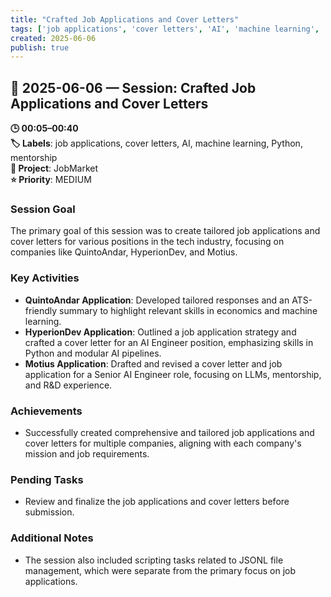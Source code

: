 ```yaml
---
title: "Crafted Job Applications and Cover Letters"
tags: ['job applications', 'cover letters', 'AI', 'machine learning', 'Python', 'mentorship']
created: 2025-06-06
publish: true
---
```


## 📅 2025-06-06 — Session: Crafted Job Applications and Cover Letters

**🕒 00:05–00:40**  
**🏷️ Labels**: job applications, cover letters, AI, machine learning, Python, mentorship  
**📂 Project**: JobMarket  
**⭐ Priority**: MEDIUM  


### Session Goal
The primary goal of this session was to create tailored job applications and cover letters for various positions in the tech industry, focusing on companies like QuintoAndar, HyperionDev, and Motius.

### Key Activities
- **QuintoAndar Application**: Developed tailored responses and an ATS-friendly summary to highlight relevant skills in economics and machine learning.
- **HyperionDev Application**: Outlined a job application strategy and crafted a cover letter for an AI Engineer position, emphasizing skills in Python and modular AI pipelines.
- **Motius Application**: Drafted and revised a cover letter and job application for a Senior AI Engineer role, focusing on LLMs, mentorship, and R&D experience.

### Achievements
- Successfully created comprehensive and tailored job applications and cover letters for multiple companies, aligning with each company's mission and job requirements.

### Pending Tasks
- Review and finalize the job applications and cover letters before submission.

### Additional Notes
- The session also included scripting tasks related to JSONL file management, which were separate from the primary focus on job applications.
